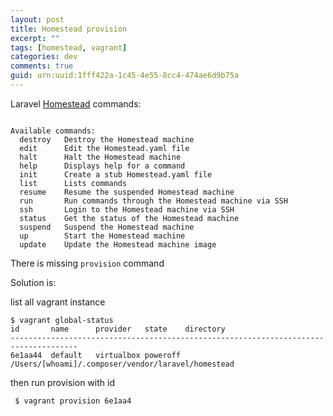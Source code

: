 ```yaml
---
layout: post
title: Homestead provision
excerpt: ""
tags: [homestead, vagrant]
categories: dev
comments: true
guid: urn:uuid:1fff422a-1c45-4e55-8cc4-474ae6d9b75a
---
```


Laravel [Homestead][homestead] commands:

~~~ shell

Available commands:
  destroy   Destroy the Homestead machine
  edit      Edit the Homestead.yaml file
  halt      Halt the Homestead machine
  help      Displays help for a command
  init      Create a stub Homestead.yaml file
  list      Lists commands
  resume    Resume the suspended Homestead machine
  run       Run commands through the Homestead machine via SSH
  ssh       Login to the Homestead machine via SSH
  status    Get the status of the Homestead machine
  suspend   Suspend the Homestead machine
  up        Start the Homestead machine
  update    Update the Homestead machine image

~~~

There is missing `provision` command

Solution is:

list all vagrant instance

~~~
$ vagrant global-status
id       name      provider   state    directory
-------------------------------------------------------------------------------------
6e1aa44  default   virtualbox poweroff /Users/[whoami]/.composer/vendor/laravel/homestead
~~~

then run provision with id

~~~
 $ vagrant provision 6e1aa4
~~~

[homestead]: https://github.com/laravel/homestead
